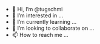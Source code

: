- 👋 Hi, I’m @tugschmi
- 👀 I’m interested in ...
- 🌱 I’m currently learning ...
- 💞️ I’m looking to collaborate on ...
- 📫 How to reach me ...

<!---
tugschmi/tugschmi is a ✨ special ✨ repository because its `README.md` (this file) appears on your GitHub profile.
You can click the Preview link to take a look at your changes.
--->
